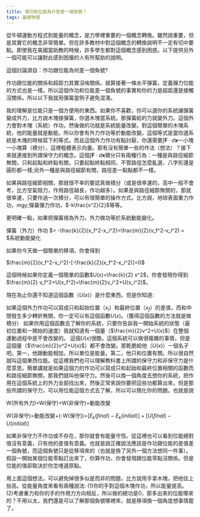 ```yaml
---
title: 做功和位能為什麼差一個負號？
tags: 基礎物理
---
```


從牛頓運動方程式到能量的概念，是力學裡重要的一個概念轉換。雖然說重要，但是其實它的概念非常簡單。但在許多教材中對這個概念的轉換說明不一定有切中要點。即使我在美國當助教的時候，許多學生都對這個概念感到困惑。以下提供另外一個可能可以讓對此感到困擾的人有所幫助的說明。

這個討論源自：作功跟位能為何差一個負號?

作功跟位能的關係和超距力其實沒啥關係。就算接著一條水平彈簧，定義彈力位能的方式也是一樣。所以這個作功和位能差一個負號的事實和你的力是超距還是接觸沒關係。所以以下我就用彈簧當例子避免混淆。

我的理解是位能只是一個方便用的東西。如果你不喜歡，你可以選你的系統讓彈簧變成外力，比方說木塊接彈簧，你選木塊當系統。那彈簧給的力就變外力。這個外力會對木塊（系統）作功，然後做的功就是系統能量改變。對這個簡單的木塊系統，他的能量就是動能。所以你會有外力作功等於動能改變。這個等式是當你選系統是木塊的時候寫下的等式。而且這個外力作功有點討厭，你還需要$\int \mathbf{F} \cdot d\mathbf{x}$一小塊一小塊算（積分），這裡粗體表示向量。那有沒有簡單一些的作法（想法）？接下來就連接到所謂保守力的概念。這個$\int \mathbf{F} \cdot d\mathbf{x}$積分只有兩種行為：一種是與路徑細節無關，只和起點和終點有關，只要起點終點相同，不管路徑怎麼亂選，八字形還是圓形都一樣;另外一種是與路徑細節有關，路徑差一點點都不一樣。

如果與路徑細節相關，那就很不幸的要認真做積分（或是很幸運的，高中一般不會考，比方空氣阻力，作用路徑越長，作功越多）。如果是與路徑細節無關的，那就很幸運，只要作過一次積分，可以有很簡單的操作方式。比方說，地球表面重力作功，mgy;彈簧彈力作功，$-k\frac{x^2}{2}$等等。

更明確一點，如果把彈簧視為外力。外力做功等於系統動能變化。

彈簧（外力）作功 $= -\frac{k}{2}(x_f^2-x_i^2)=\frac{m}{2}(v_f^2-v_i^2) = $系統動能變化

如果你今天做一個簡單的移項，你會得到

$\frac{m}{2}(v_f^2-v_i^2)-[-\frac{k}{2}(x_f^2-x_i^2)]=0$

這個時候如果你定義一個簡單的函數$U(x)=\frac{k}{2} x^2$，你會發現你得到$\frac{m}{2} v_f^2+U(x_f^2)=\frac{m}{2}v_i^2+U(x_i^2)$。

現在為止你還不知道這個函數（$U(x)$）是什麼東西，但是你知道:

如果這個外力作功可以寫成只和起始位置（$x_i$）和最終位置（$x_f$）的差值，而和中間發生多少轉折無關，你一定可以有這個函數$U(x)$。（獲得這個函數的方法就是做積分）
如果你用這個函數去了解你的系統，只要你告訴我一開始系統的狀態（最初位置和一開始的速度）我就知道有一個量（$\frac{m}{2}v^2+U(x)$）在整個運動過程中是不會改變的。
這個$U(x)$很酷，這個系統可以做很複雜的事情，但是這個量（$\frac{m}{2}v^2+U(x)$）都不會改變。那乾脆給他（$U(x)$）一個名子吧。第一，他跟動能相加，所以單位是能量。第二，他只和位置有關。所以很自然就叫這個東西位能。從這裡我們也可以理解教科書上所謂的保守力和非保守力是什麼意思。簡單講就是如果這個力的作功可以寫成只和起始和最終位置相關的函數而和路徑細節無關，那我們就叫他保守力。然後可以換一個角度去想你的系統，把作用在這個系統上的外力全部找出來，然後正常來說你要把這些功都算出來，但是那些所謂的保守力，可以用位能這個方式去了解，所以可以簡化你的問題。也就是說

W(所有外力)=W(保守)+W(非保守)=動能改變

W(非保守)=動能改變+(-W(保守))=$[E_k(final)-E_k(initial)]+[U(final)-U(initial)]$

如果非保守力不作功或不存在，那你就會有能量守恆。從這裡也可以看到位能絕對值沒有意義，只有他的差值有意義。也就是說正確說法應該是作功跟位能的差值差一個負號，而這個負號只是從移項來的（也就是換了另外一個方法想同一件事）。假設一開始某個位能零點訂出來了，你算作功，你會發現跟位能零點沒關係。但是位能的值卻取決於你怎嚜選原點。

用上面這個想法，可以避免掉很多似是而非的問題，比方說用手拿木塊，把他往上抬高。從能量角度來看有兩種說法: (1)你的手對這個木塊作功，所以能量提高。(2)考慮重力和你的手的作用力方向相反，所以做的總功是0，那多出來的位能哪來的？不用以太，我們還是可以了解那個負號哪裡來，就是移項換一個角度想事情罷了。
